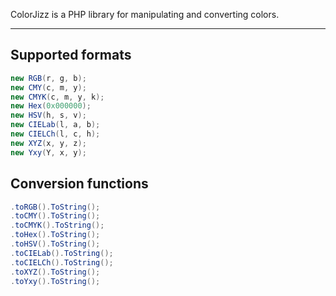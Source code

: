 ColorJizz is a PHP library for manipulating and converting colors.

---

## Supported formats

```c#
new RGB(r, g, b);
new CMY(c, m, y);
new CMYK(c, m, y, k);
new Hex(0x000000);
new HSV(h, s, v);
new CIELab(l, a, b);
new CIELCh(l, c, h);
new XYZ(x, y, z);
new Yxy(Y, x, y);
```

## Conversion functions

```c#
.toRGB().ToString();
.toCMY().ToString();
.toCMYK().ToString();
.toHex().ToString();
.toHSV().ToString();
.toCIELab().ToString();
.toCIELCh().ToString();
.toXYZ().ToString();
.toYxy().ToString();
```